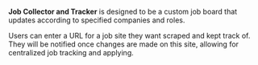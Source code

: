 **Job Collector and Tracker** is designed to be a custom job board that updates according to specified companies and roles.

Users can enter a URL for a job site they want scraped and kept track of. They will be notified once changes are made on this site, allowing for centralized job tracking and applying.
